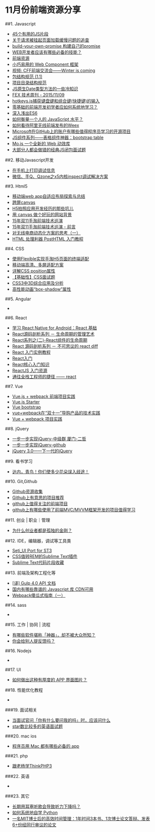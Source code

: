 # 11月份前端资源分享
##1. Javascript
- [45个有用的JS片段](http://modernweb.com/2013/12/23/45-useful-javascript-tips-tricks-and-best-practices/)
- [关于请求被挂起页面加载缓慢问题的追查](http://fex.baidu.com/blog/2015/01/chrome-stalled-problem-resolving-process/)
- [build-your-own-promise 构建自己的promise](http://www.html-js.com/article/Buildyourownpromise-blog-build-their-own-promise%203235)
- [WEB开发者应该有哪些必备的技能？](http://info.9iphp.com/essential-skills-every-web-developer-should-have/)
- [前端资源](https://github.com/poppinlp/fe-store-house)
- [小巧易用的 Web Component 框架](http://novajs.com/)
- [视频: CFF前端交流会——Winter is coming](http://v.youku.com/v_show/id_XMTM2NjU1ODI3Ng==.html)
- [包结构规范 (1.1)](https://github.com/ecomfe/spec/blob/master/package.md)
- [项目目录结构规范](https://github.com/ecomfe/spec/blob/master/directory.md)
- [JS原生Date类型方法的一些冷知识](http://chitanda.me/2015/08/21/the-trivia-of-js-date-function/)
- [FEX 技术周刊 - 2015/11/09](http://fex.baidu.com/blog/2015/11/fis-weekly-09/)
- [hotkeys.js捕获键盘键和组合键(快捷键)的输入](http://top.jobbole.com/26405/)
- [零基础的前端开发初学者应如何系统地学习？](http://www.zhihu.com/question/19834302)
- [深入浅出ES6](http://www.infoq.com/cn/author/%E5%88%98%E6%8C%AF%E6%B6%9B)
- [如何衡量一个人的 JavaScript 水平？](http://www.zhihu.com/question/22855484)
- [如何看待阿里无线前端发布的Weex](http://www.zhihu.com/question/37636296)
- [Microsoft在GitHub上的账户有哪些值得程序员学习的开源项目](http://www.zhihu.com/question/37647592)
- [JS组件系列——表格组件神器：bootstrap table](http://www.cnblogs.com/landeanfen/p/4976838.html)
- [Mo.js 一个全新的 Web 动效库](http://t.cn/RUmXdP6)
- [大部分人都会做错的经典JS闭包面试题](http://www.cnblogs.com/xxcanghai/p/4991870.html)

##2. 移动Javascript开发
- [在手机上打印调试信息](https://github.com/binnng/debug.js)
- [微信、手Q、Qzone之x5内核inspect调试解决方案](http://bbs.mb.qq.com/thread-243399-1-1.html)

##3. Html5
- [移动端web app自适应布局探索与总结](http://www.html-js.com/article/JavaScript-learning-notes%203234)
- [跨屏canvas](https://github.com/elevenetc/InteractiveCanvas)
- [H5拍照应用开发经历的那些坑儿](http://tgideas.qq.com/webplat/info/news_version3/804/7104/7106/m5723/201409/278736.shtml)
- [用 canvas 做个好玩的网站背景](http://www.cnblogs.com/axes/p/4960171.html)
- [15年双11手淘前端技术巡演](https://github.com/amfe/article/issues)
- [15年双11手淘前端技术巡演 - 前言](https://github.com/amfe/article/issues/11)
- [对无线电商动态化方案的思考（一）](https://github.com/amfe/article/issues/13)
- [HTML 处理利器 PostHTML 入门教程](http://zhuanlan.zhihu.com/FrontendMagazine/20359205)

##4. CSS
- [使用Flexible实现手淘H5页面的终端适配](https://github.com/amfe/article/issues/17)
- [移动端高清、多屏适配方案](http://div.io/topic/1092)
- [详解CSS position属性](http://luopq.com/2015/11/15/css-position/)
- [【基础性】CSS面试题](http://www.html-js.com/article/Record-the-way-I-grew-up%203286)
- [CSS3中3D综合应用及分析](http://div.io/topic/1463)
- [高性能动画“box-shadow”属性](http://geek.csdn.net/news/detail/44079)

##5. Angular
- []()

##6. React
- [学习 React Native for Android：React 基础](http://hahack.com/codes/learn-react-native-for-android-02)
- [React源码剖析系列 － 生命周期的管理艺术](http://zhuanlan.zhihu.com/purerender/20312691)
- [React系列之(二)-React组件的生命周期](http://mtydev.net/?p=423#rd&sukey=fc78a68049a14bb29cb88dc13ffeaf925e4192950f9fc8409714d9e7dd53ba4c58e007f5dd58f6eee66ae37c05323c3f)
- [React 源码剖析系列 － 不可思议的 react diff](http://zhuanlan.zhihu.com/purerender/20346379)
- [React 入门实例教程](http://t.cn/RUuIJSv)
- [React入门](http://t.cn/RUEhc4g)
- [React核心入门知识](http://t.cn/RLkL9F9)
- [ReactJS 入门资源](http://t.cn/Rymj2fu)
- [通往全栈工程师的捷径 —— react](http://www.cnblogs.com/bugly/p/4988842.html)

##7. Vue
- [Vue.js + webpack 前端项目实践](http://finalshares.com/read-751)
- [Vue.js Starter](https://github.com/easychen/vue-starter)
- [Vue bootstrap](http://yuche.github.io/vue-strap/)
- [vue+webpack在“双十一”导购产品的技术实践](https://github.com/amfe/article/issues/24)
- [Vue + webpack 项目实践](http://jiongks.name/blog/just-vue/)

##8. jQuery
- [一步一步实现jQuery-中级群 厦门-二哲](http://www.html-js.com/card/3729)
- [一步一步实现jQuery-github](https://github.com/MeCKodo/forchange)
- [jQuery 3.0——下一代的jQuery](http://www.html-js.com/article/JQuery-3-the-next-generation-of-jQuery-on-a-flat-road%203268)


##9. 看书学习
- [达内，青鸟！你们使多少花朵误入歧途！](http://www.cnblogs.com/geniusalex/p/4928713.html)

##10. Git,Github
- [Github资源收集](http://www.jianshu.com/p/79c235b84c15)
- [Github上有意思的项目推荐](http://www.imooc.com/article/1977)
- [github上值得关注的前端项目](https://github.com/hawx1993/github-FE-project)
- [github上有哪些使用了前端MVC/MVVM框架开发的项目值得学习](http://www.zhihu.com/question/37755933 )

##11. 创业 | 职业｜管理
- [为什么创业者都是孤独的金刚？](http://mp.weixin.qq.com/s?__biz=MjM5NTAyODE0MQ==&mid=400756195&idx=1&sn=ec94d6eaa3fe5125e8f1ae4c71b6c497&scene=0)

##12. IDE，编辑器，调试等工具类
- [Seti_UI Port for ST3](https://github.com/ctf0/Seti_ST3)
- [CSS值转REM的Sublime Text插件](https://github.com/flashlizi/cssrem)
- [Sublime Text代码片段收藏](https://github.com/jakebresnehan/Sublime-Super-Snippets)

##13. 前端及架构工程化等
- [[译] Gulp 4.0 API 文档](https://github.com/cssmagic/blog/issues/55)
- [国内有哪些靠谱的 Javascript 库 CDN可用](http://www.zhihu.com/question/20227463)
- [Webpack傻瓜式指南（一）](http://zhuanlan.zhihu.com/FrontendMagazine/20367175)

##14. sass
- []()

##15. 工作 | 协同 | 流程
- [有哪些软件堪称「神器」，却不被大众所知？](http://www.zhihu.com/question/36546814)
- [你会给别人提反馈吗？](http://www.linkedme.in/2015/06/05/how-to-provide-feedback)

##16. Nodejs
- []()

##17. UI
- [如何做出这种有厚度的 APP 界面图片？](http://www.zhihu.com/question/37067855)

##18. 性能优化教程
- []()

###19. 面试相关
- [当面试官问「你有什么要问我的吗」时，应该问什么](http://www.zhihu.com/question/28058827)
- [star数比较多的英语面试题](https://github.com/h5bp/Front-end-Developer-Interview-Questions)

###20. mac ios
- [程序员用 Mac 都有哪些必备的 app](http://www.zhihu.com/question/20036899)

###21. php
- [跟老杨学ThinkPHP3](http://www.kancloud.cn/yangweijie/yang_book/35)

###22. 英语
- []()

###23. 其它
- [长期用耳塞听歌会导致听力下降吗？](http://www.zhihu.com/question/22292248)
- [如何系统地自学 Python](http://www.zhihu.com/question/29138020)
- [一名MIT博士后的高效时间管理：1年时间3本书、1次博士论文答辩、发表6+份经同行审议的论文](http://mp.weixin.qq.com/s?__biz=MzA4MzQxMTAwNA==&mid=208718439&idx=1&sn=26a4926b52d543d91d3d9d5f54ec1b51&scene=2&srcid=pVLFzDPytXsEz11z3r3T&from=groupmessage&isappinstalled=0#rd)

